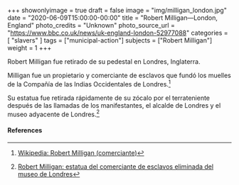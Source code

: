 +++
showonlyimage = true
draft = false
image = "img/milligan_london.jpg"
date = "2020-06-09T15:00:00-00:00"
title = "Robert Milligan—London, England"
photo_credits = "Unknown"
photo_source_url = "https://www.bbc.co.uk/news/uk-england-london-52977088"
categories = [ "slavers" ]
tags = ["municipal-action"]
subjects = ["Robert Milligan"]
weight = 1
+++

Robert Milligan fue retirado de su pedestal en Londres, Inglaterra.

<!--more-->

Milligan fue un propietario y comerciante de esclavos que fundó los muelles de la Compañía de las Indias Occidentales de Londres.[^1]

Su estatua fue retirada rápidamente de su zócalo por el terrateniente después de las llamadas de los manifestantes, el alcalde de Londres y el museo adyacente de Londres.[^2]

#### References

[^1]: [Wikipedia: Robert Milligan (comerciante)](https://en.wikipedia.org/wiki/Robert_Milligan_ (comerciante))

[^2]: [Robert Milligan: estatua del comerciante de esclavos eliminada del museo de Londres](https://www.bbc.co.uk/news/uk-england-london-52977088)
